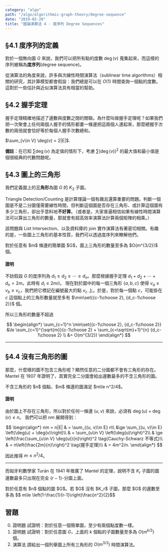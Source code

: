 ```yaml
---
category: "algo"
path: "/algo/algorithmic-graph-theory/degree-sequence"
date: "2019-02-20"
title: "圖論演算法 4 - 度序列 Degree Sequences"
---
```


## §4.1 度序列的定義

對於一個無向圖 $G$ 來說，我們可以把所有點的度數 $\deg(v)$ 蒐集起來，而這樣的序列被稱為**度序列**(degree sequence)。

從演算法的角度來說，許多與次線性時間演算法（sublinear time algorithms）相關的研究，其計算模型都會假設：我們總是可以在 $O(1)$ 時間查詢一個點的度數。這對於一些估計與近似演算法具有相當的幫助。

## §4.2 握手定理

握手定理精確地描述了邊數與度數之間的關聯。為什麼叫做握手定理呢？如果我們把一次聚會上任何兩個人握手的情形都畫一條邊把這兩個人連起來，那麼總握手次數的兩倍就會恰好等於每個人握手次數總和。

<theorem title='定理（握手定理）'>
$\sum_{v\in V} \deg(v) = 2|E|$.
</theorem>

**備註**：在已知 $\sum \deg(v)$ 為定值的情形下，考慮 $\sum (\deg(v))^2$ 的最大值和最小值是個很經典的代數問題呢。

## §4.3 圖上的三角形

我們定義圖上的**三角形**為圖 $G$ 的 $K_3$ 子圖。

Triangle Detection/Counting 是計算理論一個有趣且還算重要的問題。判斷一個圖是不是二分圖僅需要線性時間，但判斷這個圖是否存在三角形、或計算這個圖有多少三角形，卻出乎意料地**不好算**。（或者是，大家普遍相信如果有線性時間演算法可以算出三角形的數量，那就會有超高效率演算法計算兩個矩陣的相乘。）

該問題與 List Intersection、以及資料庫的 join 實作演算法有著密切相關。有趣的是，一些圖上三角形的基本性質，我們可以透過度序列來瞭解他們。

<theorem title='定理'>
對於任意有 $m$ 條邊的簡單圖 $G$，圖上三角形的數量至多為 $O(m^{3/2})$ 個。
</theorem>

#### 證明

不妨假設 $G$ 的度序列為 $d_1 \ge d_2 \ge \cdots \ge d_n$。那麼根據握手定理 $d_1+d_2+\cdots + d_n = 2m$。此時有 $d_i \le 2m/i$。
現在對於圖中的每一個三角形 $\{a, b, c\}$ 使得 $v_a \ge v_b \ge v_c$，我們把它標記在編號最大的點 $v_c$ 上。於是，對於每一個點 $c$，可能掛在 $c$ 這個點上的三角形數量就至多有 $\min\set{{c-1\choose 2}, {d_c-1\choose 2}}$ 個。

所以三角形的數量不超過

$$
\begin{align*}
\sum_{c=1}^n \min\set{{c-1\choose 2}, {d_c-1\choose 2}} &\le \sum_{c=1}^{\sqrt{m}}{c-1\choose 2} + \sum_{c=\sqrt{m}+1}^{n} {d_c-1\choose 2} \\
&= O(m^{3/2}) 
\end{align*}
$$

-----

## §4.4 沒有三角形的圖

那麼，什麼樣的圖不包含三角形呢？顯然任意的二分圖都不會有三角形的存在。Mantel 在 1907 年證明了，其實完全二分圖會給出邊數最多的不含三角形的圖。

<theorem title='Mantel 定理'>
不含三角形的 $n$ 個點、$m$ 條邊的圖滿足 $m\le n^2/4$。
</theorem>

#### 證明

由於圖上不存在三角形，所以對於任何一條邊 $(u, v)$ 來說，必須有 $\deg(u) + \deg(v) \le n$。
我們可以把 $nm$ 展開得到：

$$
\begin{align*}
nm = n|E| & = \sum_{(u, v)\in E} n\\
&\ge \sum_{(u, v)\in E} \left(\deg(u) + \deg(v)\right)\\
& = \sum_{u\in V} \left(\deg(u)\right)^2\\
& \ge \left(\frac{\sum_{u\in V} \deg(u)}{n}\right)^2 \tag{Cauchy-Schwarz 不等式}\\
& = n\left(\frac{2m}{n}\right)^2 \tag{握手定理}\\
& = 4m^2/n.
\end{align*}
$$

因此推得 $m \le n^2/4$。

-----


而匈牙利數學家 Turán 在 1941 年推廣了 Mantel 的定理，說明不含 $K_r$ 子圖的圖邊數最多只出現在完全 $(r-1)$-分圖上面。

<theorem title='Turán 定理'>
對於任意有 $n$ 個點的圖 $G$。若 $G$ 沒有 $K_r$ 子圖，那麼 $G$ 的邊數至多為 $$
  m\le \left(1-\frac{1}{r-1}\right)\frac{n^2}{2}$$
</theorem>

## 習題

0. <span class='tag is-dark'>證明題</span> 試證明：對於任意一個簡單圖，至少有兩個點度數一樣。
1. <span class='tag is-dark'>證明題</span> 試證明：對於任意圖 $G$，上面的 $k$ 個點的子圖數量至多為 $O(m^{k/2})$ 個。
2. <span class='tag is-link'>演算法</span> 請給出一個列舉圖上所有三角形的 $O(m^{3/2})$ 時間演算法。